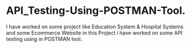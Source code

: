 # API_Testing-Using-POSTMAN-Tool.
I have worked on some project like Education System &amp; Hospital Systems and some Ecommerce Website in this Project i have worked on some API testing using in POSTMAN tool.
